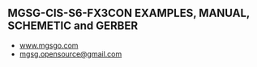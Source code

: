 ## MGSG-CIS-S6-FX3CON EXAMPLES, MANUAL, SCHEMETIC and GERBER

- www.mgsgo.com
- mgsg.opensource@gmail.com